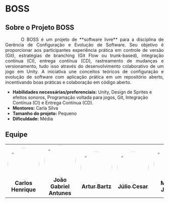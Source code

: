 # BOSS

## Sobre o Projeto BOSS

<p style="text-indent: 50px;text-align: justify;">
O BOSS é um projeto de **software livre** para a disciplina de Gerência de Configuração e Evolução de Software. Seu objetivo é proporcionar aos participantes experiência prática em controle de versão (Git), estratégias de branching (Git Flow ou trunk-based), integração contínua (CI), entrega contínua (CD), rastreamento de mudanças e versionamento, tudo isso através do desenvolvimento colaborativo de um jogo em Unity. A iniciativa une conceitos teóricos de configuração e evolução de software com aplicação prática em um repositório aberto, incentivando boas práticas e colaboração em código aberto.
</p>

- **Habilidades necessárias/preferenciais:** Unity, Design de Sprites e efeitos sonoros, Programação voltada para jogos, Git, Integração Contínua (CI) e Entrega Contínua (CD). 
- **Mentores:** Carla Silva 
- **Tamanho do projeto:** Pequeno  
- **Dificuldade:** Média  


## Equipe 

<table>
  <tr>
    <td align="center"><a href="https://github.com/carlinn1"><img style="border-radius: 50%;" src="https://avatars.githubusercontent.com/u/176343509?v=4" width="100px;" alt=""/><br /><sub><b><span style= "font-size: 1.3em;">Carlos Henrique</span></b></sub></a><br />
    <td align="center"><a href="https://github.com/flyerjohn"><img style="border-radius: 50%;" src="https://avatars.githubusercontent.com/u/42387714?v=4" width="100px;" alt=""/><br /><sub><b><span style= "font-size: 1.3em;">João Gabriel Antunes</span></b></sub></a><br />
    <td align="center"><a href="https://github.com/H0lzz"><img style="border-radius: 50%;" src="https://avatars.githubusercontent.com/u/121438509?v=4" width="100px;" alt=""/><br /><sub><b><span style= "font-size: 1.3em;">Artur Bartz</span></b></sub></a><br />
    <td align="center"><a href="https://github.com/Julio1099"><img style="border-radius: 50%;" src="https://avatars.githubusercontent.com/u/108846009?v=4" width="100px;" alt=""/><br /><sub><b><span style= "font-size: 1.3em;">Júlio Cesar</span></b></sub></a><br />
    <td align="center"><a href="https://github.com/macieljuniormax"><img style="border-radius: 50%;" src="https://avatars.githubusercontent.com/u/66387901?v=4" width="100px;" alt=""/><br /><sub><b><span style="font-size: 1.3em;">Maciel Júnior</span></b></sub></a><br /><a href="Link git" title="Rocketseat"></a></td>
    <td align="center"><a href="https://github.com/matix0"><img style="border-radius: 50%;" src="https://avatars.githubusercontent.com/u/61623585?v=4" width="100px;" alt=""/><br /><sub><b><span style="font-size: 1.3em;">Mateus Vieira</span></b></sub></a><br />
    <td align="center"><a href="https://github.com/RufinoVfR"><img style="border-radius: 50%;" src="https://avatars.githubusercontent.com/u/144750571?v=4" width="100px;" alt=""/><br /><sub><b><span style="font-size: 1.3em;">Vinicius Rufino</span></b></sub></a><br />
    <td align="center"><a href="https://github.com/Vini47"><img style="border-radius: 50%;" src="https://avatars.githubusercontent.com/u/79549264?v=4" width="100px;" alt=""/><br /><sub><b><span style="font-size: 1.3em;">Vinicius Castelo</span></b></sub></a><br />
  </tr>
</table>

